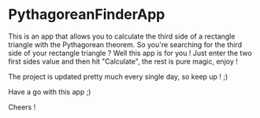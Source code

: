 # PythagoreanFinderApp
This is an app that allows you to calculate the third side of a rectangle triangle with the Pythagorean theorem.
So you're searching for the third side of your rectangle triangle ? Well this app is for you ! Just enter the two first sides value and then hit "Calculate", the rest is pure magic, enjoy !

The project is updated pretty much every single day, so keep up ! ;)

Have a go with this app ;)

Cheers !
